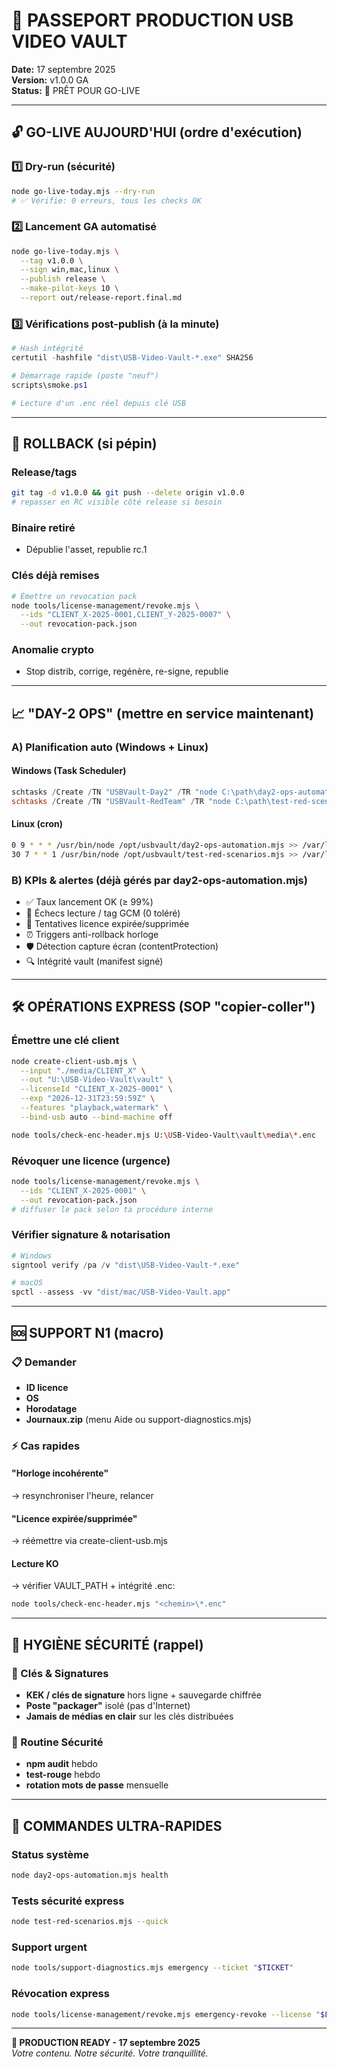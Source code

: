 # 🎯 PASSEPORT PRODUCTION USB VIDEO VAULT
**Date:** 17 septembre 2025  
**Version:** v1.0.0 GA  
**Status:** 🚀 PRÊT POUR GO-LIVE

---

## 🔓 GO-LIVE AUJOURD'HUI (ordre d'exécution)

### 1️⃣ Dry-run (sécurité)
```bash
node go-live-today.mjs --dry-run
# ✅ Vérifie: 0 erreurs, tous les checks OK
```

### 2️⃣ Lancement GA automatisé
```bash
node go-live-today.mjs \
  --tag v1.0.0 \
  --sign win,mac,linux \
  --publish release \
  --make-pilot-keys 10 \
  --report out/release-report.final.md
```

### 3️⃣ Vérifications post-publish (à la minute)
```powershell
# Hash intégrité
certutil -hashfile "dist\USB-Video-Vault-*.exe" SHA256

# Démarrage rapide (poste "neuf")
scripts\smoke.ps1

# Lecture d'un .enc réel depuis clé USB
```

---

## 🧯 ROLLBACK (si pépin)

### Release/tags
```bash
git tag -d v1.0.0 && git push --delete origin v1.0.0
# repasser en RC visible côté release si besoin
```

### Binaire retiré
- Dépublie l'asset, republie rc.1

### Clés déjà remises
```bash
# Émettre un revocation pack
node tools/license-management/revoke.mjs \
  --ids "CLIENT_X-2025-0001,CLIENT_Y-2025-0007" \
  --out revocation-pack.json
```

### Anomalie crypto
- Stop distrib, corrige, regénère, re-signe, republie

---

## 📈 "DAY-2 OPS" (mettre en service maintenant)

### A) Planification auto (Windows + Linux)

#### Windows (Task Scheduler)
```powershell
schtasks /Create /TN "USBVault-Day2" /TR "node C:\path\day2-ops-automation.mjs" /SC DAILY /ST 09:00
schtasks /Create /TN "USBVault-RedTeam" /TR "node C:\path\test-red-scenarios.mjs" /SC WEEKLY /D MON /ST 07:30
```

#### Linux (cron)
```bash
0 9 * * * /usr/bin/node /opt/usbvault/day2-ops-automation.mjs >> /var/log/usbvault/day2.log 2>&1
30 7 * * 1 /usr/bin/node /opt/usbvault/test-red-scenarios.mjs >> /var/log/usbvault/redteam.log 2>&1
```

### B) KPIs & alertes (déjà gérés par day2-ops-automation.mjs)
- ✅ Taux lancement OK (≥ 99%)
- 🚫 Échecs lecture / tag GCM (0 toléré)
- 🚨 Tentatives licence expirée/supprimée
- ⏰ Triggers anti-rollback horloge
- 🛡️ Détection capture écran (contentProtection)
- 🔍 Intégrité vault (manifest signé)

---

## 🛠️ OPÉRATIONS EXPRESS (SOP "copier-coller")

### Émettre une clé client
```bash
node create-client-usb.mjs \
  --input "./media/CLIENT_X" \
  --out "U:\USB-Video-Vault\vault" \
  --licenseId "CLIENT_X-2025-0001" \
  --exp "2026-12-31T23:59:59Z" \
  --features "playback,watermark" \
  --bind-usb auto --bind-machine off

node tools/check-enc-header.mjs U:\USB-Video-Vault\vault\media\*.enc
```

### Révoquer une licence (urgence)
```bash
node tools/license-management/revoke.mjs \
  --ids "CLIENT_X-2025-0001" \
  --out revocation-pack.json
# diffuser le pack selon ta procédure interne
```

### Vérifier signature & notarisation
```powershell
# Windows
signtool verify /pa /v "dist\USB-Video-Vault-*.exe"

# macOS
spctl --assess -vv "dist/mac/USB-Video-Vault.app"
```

---

## 🆘 SUPPORT N1 (macro)

### 📋 Demander
- **ID licence**
- **OS**
- **Horodatage**
- **Journaux.zip** (menu Aide ou support-diagnostics.mjs)

### ⚡ Cas rapides

#### "Horloge incohérente"
→ resynchroniser l'heure, relancer

#### "Licence expirée/supprimée"
→ réémettre via create-client-usb.mjs

#### Lecture KO
→ vérifier VAULT_PATH + intégrité .enc:
```bash
node tools/check-enc-header.mjs "<chemin>\*.enc"
```

---

## 🔐 HYGIÈNE SÉCURITÉ (rappel)

### 🔑 Clés & Signatures
- **KEK / clés de signature** hors ligne + sauvegarde chiffrée
- **Poste "packager"** isolé (pas d'Internet)
- **Jamais de médias en clair** sur les clés distribuées

### 📅 Routine Sécurité
- **npm audit** hebdo
- **test-rouge** hebdo  
- **rotation mots de passe** mensuelle

---

## 🎯 COMMANDES ULTRA-RAPIDES

### Status système
```bash
node day2-ops-automation.mjs health
```

### Tests sécurité express
```bash
node test-red-scenarios.mjs --quick
```

### Support urgent
```bash
node tools/support-diagnostics.mjs emergency --ticket "$TICKET"
```

### Révocation express
```bash
node tools/license-management/revoke.mjs emergency-revoke --license "$LICENSE"
```

---

**🚀 PRODUCTION READY - 17 septembre 2025**  
*Votre contenu. Notre sécurité. Votre tranquillité.*